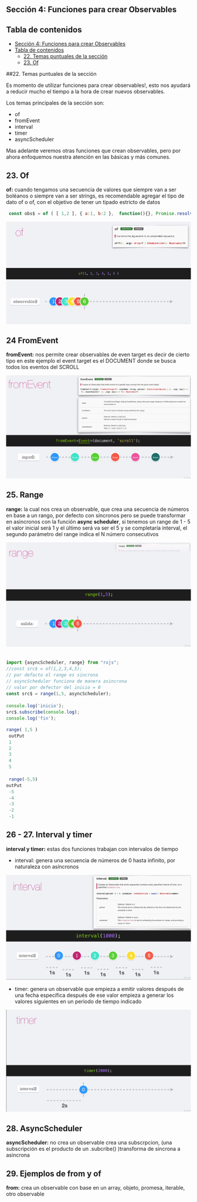 ## **Sección 4: Funciones para crear Observables**

## Tabla de contenidos
- [Sección 4: Funciones para crear Observables](#seccin-4-funciones-para-crear-observables)
- [Tabla de contenidos](#tabla-de-contenidos)
    - [22. Temas puntuales de la sección](#22-temas-puntuales-de-la-seccin)
    - [23. Of](#23-of)


##22. Temas puntuales de la sección

Es momento de utilizar funciones para crear observables!, esto nos ayudará a reducir mucho el tiempo a la hora de crear nuevos observables.

Los temas principales de la sección son:

* of
* fromEvent
* interval
* timer
* asyncScheduler

Mas adelante veremos otras funciones que crean observables, pero por ahora enfoquemos nuestra atención en las básicas y más comunes.

## 23. Of

**of:** cuando tengamos una secuencia de valores que siempre van a ser boléanos o siempre van a ser strings,
es recomendable agregar el tipo de dato of<string> o of<number>, con el objetivo de tener un tipado estricto de datos


```javascript
 const obs$ = of ( [ 1,2 ], { a:1, b:2 },  function(){}, Promise.resolve( true )) 
```

![](screen/2021-05-29_08-54.png)

## 24 FromEvent

**fromEvent:** nos permite crear observables de even target es decir de cierto tipo
en este ejemplo el event target es el DOCUMENT donde se busca todos los eventos del SCROLL

![](screen/2021-05-29_09-02.png)

## 25. Range

**range:** la cual nos crea un observable, que crea una secuencia de números en base a un rango, 
por defecto con síncronos pero se puede transformar en asincronos con la función **async scheduler**, si tenemos un range de 1 - 5 el valor inicial será 1 y el último será va ser el 5 y se completaría
interval, el segundo parámetro del range indica el N número consecutivos 

![](screen/2021-05-29_09-12.png)


```javascript

import {asyncScheduler, range} from "rxjs";
//const src$ = of(1,2,3,4,5);
// por defacto el range es sincrona
// asyncScheduler funciona de manera asincrona
// valor por defector del inicio = 0
const src$ = range(1,5, asyncScheduler);

console.log('inicio');
src$.subscribe(console.log);
console.log('fin');

```

```javascript
range( 1,5 )
 outPut
 1
 2
 3
 4
 5

 range(-5,5)
outPut
 -5
 -4
 -3
 -2
 -1
```

## 26 - 27. Interval y timer



**interval y timer:** estas dos funciones trabajan con intervalos de tiempo

* interval: genera una secuencia de números de 0 hasta infinito, por naturaleza con asíncronos


![](screen/2021-05-29_09-20.png) 

* timer: genera un observable que empieza a emitir valores después de una fecha específica después de ese valor empieza a generar los valores siguientes en un periodo de tiempo indicado 

![](screen/2021-05-29_09-23.png) 


## 28. AsyncScheduler

**asyncScheduler:** no crea un observable crea una subscrpcion, (una subscripción es el producto de un .subcribe()  )transforma de sincrona a asincrona

## 29. Ejemplos de from y of

**from:** crea un observable con base en un array, objeto, promesa, iterable, otro observable
